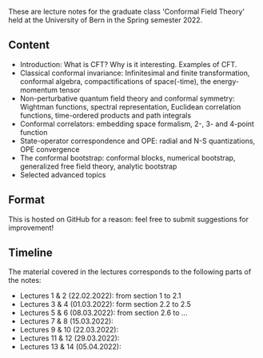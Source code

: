 These are lecture notes for the graduate class 'Conformal Field Theory' held at the University of Bern in the Spring semester 2022.

Content
-------

- Introduction: What is CFT? Why is it interesting. Examples of CFT.
- Classical conformal invariance: Infinitesimal and finite transformation, conformal algebra, compactifications of space(-time), the energy-momentum tensor
- Non-perturbative quantum field theory and conformal symmetry: Wightman functions, spectral representation, Euclidean correlation functions, time-ordered products and path integrals
- Conformal correlators: embedding space formalism, 2-, 3- and 4-point function
- State-operator correspondence and OPE: radial and N-S quantizations, OPE convergence
- The conformal bootstrap: conformal blocks, numerical bootstrap, generalized free field theory, analytic bootstrap
- Selected advanced topics

Format
------

This is hosted on GitHub for a reason: feel free to submit suggestions for improvement!


Timeline
--------

The material covered in the lectures corresponds to the following parts of the notes:
- Lectures 1 & 2 (22.02.2022): from section 1 to 2.1
- Lectures 3 & 4 (01.03.2022): form section 2.2 to 2.5
- Lectures 5 & 6 (08.03.2022): from section 2.6 to ...
- Lectures 7 & 8 (15.03.2022): 
- Lectures 9 & 10 (22.03.2022): 
- Lectures 11 & 12 (29.03.2022): 
- Lectures 13 & 14 (05.04.2022): 

